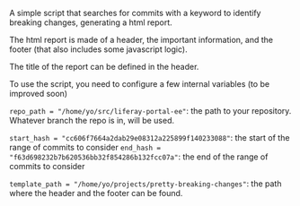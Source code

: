 A simple script that searches for commits with a keyword to identify breaking changes, generating a html report.

The html report is made of a header, the important information, and the footer (that also includes some javascript logic).

The title of the report can be defined in the header.

To use the script, you need to configure a few internal variables (to be improved soon)

`repo_path = "/home/yo/src/liferay-portal-ee"`: the path to your repository. Whatever branch the repo is in, will be used.

`start_hash = "cc606f7664a2dab29e08312a225899f140233088"`: the start of the range of commits to consider
`end_hash = "f63d698232b7b620536bb32f854286b132fcc07a"`: the end of the range of commits to consider

`template_path = "/home/yo/projects/pretty-breaking-changes"`: the path where the header and the footer can be found.
